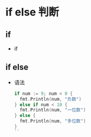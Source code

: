 # if else 判断

## if

+ if

## if else

+ 语法

  ```go
  if num := 9; num < 0 {
    fmt.Println(num, "负数")
  } else if num < 10 {
    fmt.Println(num, "一位数")
  } else {
    fmt.Println(num, "多位数")
  }
  ``
